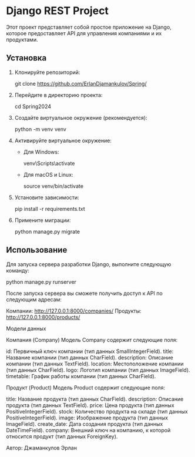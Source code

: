 # Django REST Project
Этот проект представляет собой простое приложение на Django, которое предоставляет API для управления компаниями и их продуктами.
## Установка
1. Клонируйте репозиторий:

    git clone https://github.com/ErlanDjamankulov/Spring/
    
2. Перейдите в директорию проекта:

    cd Spring2024

3. Создайте виртуальное окружение (рекомендуется):

    python -m venv venv

4. Активируйте виртуальное окружение:

    - Для Windows:
       
        venv\Scripts\activate  

    - Для macOS и Linux:
        
        source venv/bin/activate
        
5. Установите зависимости:
  
    pip install -r requirements.txt
    
6. Примените миграции:
   
    python manage.py migrate
    

## Использование

Для запуска сервера разработки Django, выполните следующую команду:

python manage.py runserver

После запуска сервера вы сможете получить доступ к API по следующим адресам:

Компании: http://127.0.0.1:8000/companies/
Продукты: http://127.0.0.1:8000/products/

Модели данных

Компания (Company)
Модель Company содержит следующие поля:

id: Первичный ключ компании (тип данных SmallIntegerField).
title: Название компании (тип данных CharField).
description: Описание компании (тип данных TextField).
location: Местоположение компании (тип данных CharField).
logo: Логотип компании (тип данных ImageField).
timetable: График работы компании (тип данных CharField).

Продукт (Product)
Модель Product содержит следующие поля:

title: Название продукта (тип данных CharField).
description: Описание продукта (тип данных TextField).
price: Цена продукта (тип данных PositiveIntegerField).
stock: Количество продукта на складе (тип данных PositiveIntegerField).
image: Изображение продукта (тип данных ImageField).
create_date: Дата создания продукта (тип данных DateTimeField).
company: Внешний ключ на компанию, к которой относится продукт (тип данных ForeignKey).

Автор: Джаманкулов Эрлан
